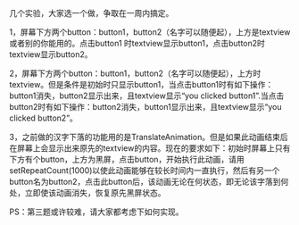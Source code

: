 几个实验，大家选一个做，争取在一周内搞定。

1，屏幕下方两个button：button1，button2（名字可以随便起），上方是textview或者别的你能用的。点击button1 时textview显示button1，点击button2时textview显示button2。

2，屏幕下方两个button：button1，button2（名字可以随便起），上方时textview。但是条件是初始时只显示button1，当点击button1时有如下操作：button1消失，button2显示出来，且textview显示“you clicked button1”.当点击button2时有如下操作：button2消失，button1显示出来，且textview显示“you clicked button2”。

3，之前做的汉字下落的功能用的是TranslateAnimation。但是如果此动画结束后在屏幕上会显示出来原先的textview的内容。现在的要求如下：初始时屏幕上只有下方有个button，上方为黑屏，点击button，开始执行此动画，请用setRepeatCount(1000)以使此动画能够在较长时间内一直执行，然后有另一个button名为button2，点击此button后，该动画无论在何状态，即无论该字落到何处，立即使该动画消失，恢复原先黑屏状态。

PS：第三题或许较难，请大家都考虑下如何实现。